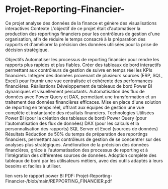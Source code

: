 # Projet-Reporting-Financier-
Ce projet analyse des données de la finance et génère des visualisations interactives
Contexte
L'objectif de ce projet était d'automatiser la production des reportings financiers pour les contrôleurs de gestion d'une organisation, afin de réduire le temps consacré à la préparation des rapports et d'améliorer la précision des données utilisées pour la prise de décision stratégique.

Objectifs
Automatiser les processus de reporting financier pour rendre les rapports plus rapides et plus fiables.
Créer des tableaux de bord interactifs permettant aux contrôleurs de gestion de suivre en temps réel les KPIs financiers.
Intégrer des données provenant de plusieurs sources (ERP, SQL, Excel) pour fournir une vue centralisée et cohérente des performances financières.
Réalisations
Développement de tableaux de bord Power BI dynamiques et visuellement percutants.
Automatisation des flux de données avec Power Query et DAX, permettant une transformation et un traitement des données financières efficaces.
Mise en place d'une solution de reporting en temps réel, offrant aux équipes de gestion une vue complète et instantanée des résultats financiers.
Technologies Utilisées
Power BI (pour la création des tableaux de bord)
Power Query (pour l'automatisation des flux de données)
DAX (pour les calculs et la personnalisation des rapports)
SQL Server et Excel (sources de données)
Résultats
Réduction de 50% du temps de préparation des reportings financiers, permettant aux contrôleurs de gestion de se concentrer sur des analyses plus stratégiques.
Amélioration de la précision des données financières, grâce à l'automatisation des processus de reporting et à l'intégration des différentes sources de données.
Adoption complète des tableaux de bord par les utilisateurs métiers, avec des outils adaptés à leurs besoins et faciles à utiliser.


lien vers le rapport power BI PDF: Projet-Reporting-Financier-/blob/main/REPPORTING_FINANCIER.pdf
